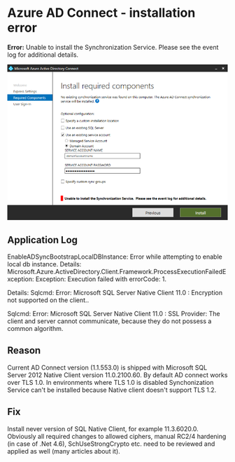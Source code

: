 # Azure AD Connect - installation error

**Error:** Unable to install the Synchronization Service. Please see the event log for additional details.

![ADConnectError](ADConnectError.png)

## Application Log

EnableADSyncBootstrapLocalDBInstance: Error while attempting to enable local db instance. Details: Microsoft.Azure.ActiveDirectory.Client.Framework.ProcessExecutionFailedException: Exception: Execution failed with errorCode: 1.

Details: Sqlcmd: Error: Microsoft SQL Server Native Client 11.0 : Encryption not supported on the client..

Sqlcmd: Error: Microsoft SQL Server Native Client 11.0 : SSL Provider: The client and server cannot communicate, because they do not possess a common algorithm.

## Reason

Current AD Connect version (1.1.553.0) is shipped with Microsoft SQL Server 2012 Native Client version 11.0.2100.60. By default AD connect works over TLS 1.0. In environments where TLS 1.0 is disabled Synchonization Service can't be installed because Native client doesn't support TLS 1.2.

## Fix

Install never version of SQL Native Client, for example 11.3.6020.0. Obviously all required changes to allowed ciphers, manual RC2/4 hardening (in case of .Net 4.6), SchUseStrongCrypto etc. need to be reviewed and applied as well (many articles about it).